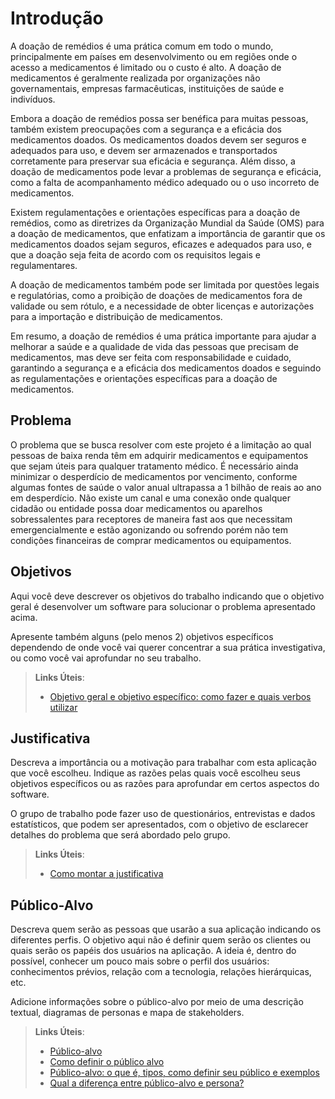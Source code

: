 # Introdução

A doação de remédios é uma prática comum em todo o mundo, principalmente em países em desenvolvimento ou em regiões onde o acesso a medicamentos é limitado ou o custo é alto. A doação de medicamentos é geralmente realizada por organizações não governamentais, empresas farmacêuticas, instituições de saúde e indivíduos. 

Embora a doação de remédios possa ser benéfica para muitas pessoas, também existem preocupações com a segurança e a eficácia dos medicamentos doados. Os medicamentos doados devem ser seguros e adequados para uso, e devem ser armazenados e transportados corretamente para preservar sua eficácia e segurança. Além disso, a doação de medicamentos pode levar a problemas de segurança e eficácia, como a falta de acompanhamento médico adequado ou o uso incorreto de medicamentos. 
  
Existem regulamentações e orientações específicas para a doação de remédios, como as diretrizes da Organização Mundial da Saúde (OMS) para a doação de medicamentos, que enfatizam a importância de garantir que os medicamentos doados sejam seguros, eficazes e adequados para uso, e que a doação seja feita de acordo com os requisitos legais e regulamentares. 
  
A doação de medicamentos também pode ser limitada por questões legais e regulatórias, como a proibição de doações de medicamentos fora de validade ou sem rótulo, e a necessidade de obter licenças e autorizações para a importação e distribuição de medicamentos. 
 
Em resumo, a doação de remédios é uma prática importante para ajudar a melhorar a saúde e a qualidade de vida das pessoas que precisam de medicamentos, mas deve ser feita com responsabilidade e cuidado, garantindo a segurança e a eficácia dos medicamentos doados e seguindo as regulamentações e orientações específicas para a doação de medicamentos.


## Problema

O problema que se busca resolver com este projeto é a limitação ao qual pessoas de baixa renda têm em adquirir medicamentos e equipamentos que sejam úteis para qualquer tratamento médico. 
É necessário ainda minimizar o desperdício de medicamentos por vencimento, conforme algumas fontes de saúde o valor anual ultrapassa a 1 bilhão de reais ao ano em desperdício.
Não existe um canal e uma conexão onde qualquer cidadão ou entidade possa doar medicamentos ou aparelhos sobressalentes para receptores de maneira  fast aos que necessitam emergencialmente e estão agonizando ou sofrendo porém não tem condições financeiras de comprar medicamentos ou equipamentos.

## Objetivos

Aqui você deve descrever os objetivos do trabalho indicando que o objetivo geral é desenvolver um software para solucionar o problema apresentado acima. 

Apresente também alguns (pelo menos 2) objetivos específicos dependendo de onde você vai querer concentrar a sua prática investigativa, ou como você vai aprofundar no seu trabalho.
 
> **Links Úteis**:
> - [Objetivo geral e objetivo específico: como fazer e quais verbos utilizar](https://blog.mettzer.com/diferenca-entre-objetivo-geral-e-objetivo-especifico/)

## Justificativa

Descreva a importância ou a motivação para trabalhar com esta aplicação que você escolheu. Indique as razões pelas quais você escolheu seus objetivos específicos ou as razões para aprofundar em certos aspectos do software.

O grupo de trabalho pode fazer uso de questionários, entrevistas e dados estatísticos, que podem ser apresentados, com o objetivo de esclarecer detalhes do problema que será abordado pelo grupo.

> **Links Úteis**:
> - [Como montar a justificativa](https://guiadamonografia.com.br/como-montar-justificativa-do-tcc/)

## Público-Alvo

Descreva quem serão as pessoas que usarão a sua aplicação indicando os diferentes perfis. O objetivo aqui não é definir quem serão os clientes ou quais serão os papéis dos usuários na aplicação. A ideia é, dentro do possível, conhecer um pouco mais sobre o perfil dos usuários: conhecimentos prévios, relação com a tecnologia, relações
hierárquicas, etc.

Adicione informações sobre o público-alvo por meio de uma descrição textual, diagramas de personas e mapa de stakeholders.

> **Links Úteis**:
> - [Público-alvo](https://blog.hotmart.com/pt-br/publico-alvo/)
> - [Como definir o público alvo](https://exame.com/pme/5-dicas-essenciais-para-definir-o-publico-alvo-do-seu-negocio/)
> - [Público-alvo: o que é, tipos, como definir seu público e exemplos](https://klickpages.com.br/blog/publico-alvo-o-que-e/)
> - [Qual a diferença entre público-alvo e persona?](https://rockcontent.com/blog/diferenca-publico-alvo-e-persona/)
